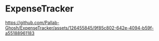 # ExpenseTracker
 


https://github.com/Pallab-Ghosh/ExpenseTracker/assets/126455845/9f85c802-642e-4094-b59f-a55188961183

